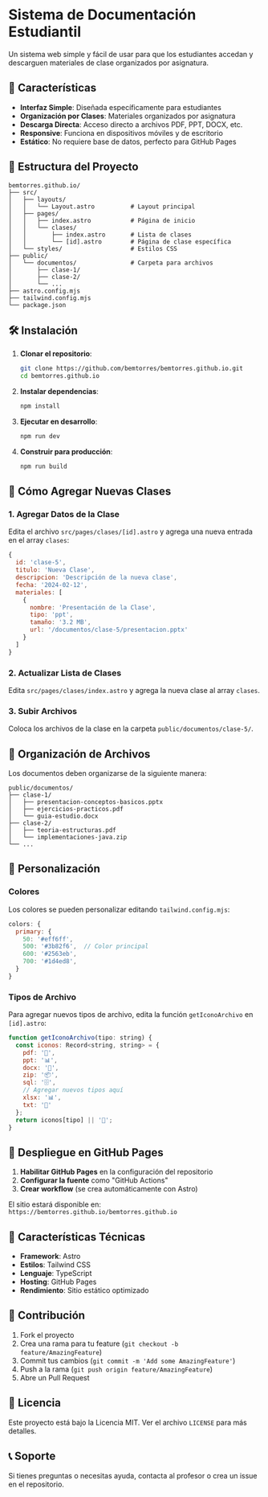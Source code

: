 # Sistema de Documentación Estudiantil

Un sistema web simple y fácil de usar para que los estudiantes accedan y descarguen materiales de clase organizados por asignatura.

## 🚀 Características

- **Interfaz Simple**: Diseñada específicamente para estudiantes
- **Organización por Clases**: Materiales organizados por asignatura
- **Descarga Directa**: Acceso directo a archivos PDF, PPT, DOCX, etc.
- **Responsive**: Funciona en dispositivos móviles y de escritorio
- **Estático**: No requiere base de datos, perfecto para GitHub Pages

## 📁 Estructura del Proyecto

```
bemtorres.github.io/
├── src/
│   ├── layouts/
│   │   └── Layout.astro          # Layout principal
│   ├── pages/
│   │   ├── index.astro           # Página de inicio
│   │   └── clases/
│   │       ├── index.astro       # Lista de clases
│   │       └── [id].astro        # Página de clase específica
│   └── styles/                   # Estilos CSS
├── public/
│   └── documentos/               # Carpeta para archivos
│       ├── clase-1/
│       ├── clase-2/
│       └── ...
├── astro.config.mjs
├── tailwind.config.mjs
└── package.json
```

## 🛠️ Instalación

1. **Clonar el repositorio**:
   ```bash
   git clone https://github.com/bemtorres/bemtorres.github.io.git
   cd bemtorres.github.io
   ```

2. **Instalar dependencias**:
   ```bash
   npm install
   ```

3. **Ejecutar en desarrollo**:
   ```bash
   npm run dev
   ```

4. **Construir para producción**:
   ```bash
   npm run build
   ```

## 📝 Cómo Agregar Nuevas Clases

### 1. Agregar Datos de la Clase

Edita el archivo `src/pages/clases/[id].astro` y agrega una nueva entrada en el array `clases`:

```javascript
{
  id: 'clase-5',
  titulo: 'Nueva Clase',
  descripcion: 'Descripción de la nueva clase',
  fecha: '2024-02-12',
  materiales: [
    {
      nombre: 'Presentación de la Clase',
      tipo: 'ppt',
      tamaño: '3.2 MB',
      url: '/documentos/clase-5/presentacion.pptx'
    }
  ]
}
```

### 2. Actualizar Lista de Clases

Edita `src/pages/clases/index.astro` y agrega la nueva clase al array `clases`.

### 3. Subir Archivos

Coloca los archivos de la clase en la carpeta `public/documentos/clase-5/`.

## 📂 Organización de Archivos

Los documentos deben organizarse de la siguiente manera:

```
public/documentos/
├── clase-1/
│   ├── presentacion-conceptos-basicos.pptx
│   ├── ejercicios-practicos.pdf
│   └── guia-estudio.docx
├── clase-2/
│   ├── teoria-estructuras.pdf
│   └── implementaciones-java.zip
└── ...
```

## 🎨 Personalización

### Colores

Los colores se pueden personalizar editando `tailwind.config.mjs`:

```javascript
colors: {
  primary: {
    50: '#eff6ff',
    500: '#3b82f6',  // Color principal
    600: '#2563eb',
    700: '#1d4ed8',
  }
}
```

### Tipos de Archivo

Para agregar nuevos tipos de archivo, edita la función `getIconoArchivo` en `[id].astro`:

```javascript
function getIconoArchivo(tipo: string) {
  const iconos: Record<string, string> = {
    pdf: '📄',
    ppt: '📊',
    docx: '📝',
    zip: '📦',
    sql: '🗄️',
    // Agregar nuevos tipos aquí
    xlsx: '📊',
    txt: '📄'
  };
  return iconos[tipo] || '📄';
}
```

## 🚀 Despliegue en GitHub Pages

1. **Habilitar GitHub Pages** en la configuración del repositorio
2. **Configurar la fuente** como "GitHub Actions"
3. **Crear workflow** (se crea automáticamente con Astro)

El sitio estará disponible en: `https://bemtorres.github.io/bemtorres.github.io`

## 📱 Características Técnicas

- **Framework**: Astro
- **Estilos**: Tailwind CSS
- **Lenguaje**: TypeScript
- **Hosting**: GitHub Pages
- **Rendimiento**: Sitio estático optimizado

## 🤝 Contribución

1. Fork el proyecto
2. Crea una rama para tu feature (`git checkout -b feature/AmazingFeature`)
3. Commit tus cambios (`git commit -m 'Add some AmazingFeature'`)
4. Push a la rama (`git push origin feature/AmazingFeature`)
5. Abre un Pull Request

## 📄 Licencia

Este proyecto está bajo la Licencia MIT. Ver el archivo `LICENSE` para más detalles.

## 📞 Soporte

Si tienes preguntas o necesitas ayuda, contacta al profesor o crea un issue en el repositorio. 